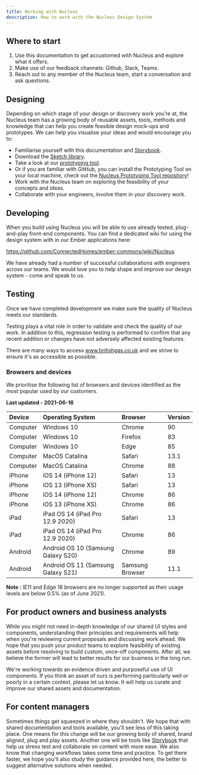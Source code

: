 ```yaml
---
title: Working with Nucleus
description: How to work with the Nucleus Design System
---
```


## Where to start

1. Use this documentation to get accustomed with Nucleus and explore what it offers.
2. Make use of our feedback channels: Github, Slack, Teams.
3. Reach out to any member of the Nucleus team, start a conversation and ask questions.

## Designing

Depending on which stage of your design or discovery work you’re at, the Nucleus team has a growing body of reusable assets, tools, methods and knowledge that can help you create feasible design mock-ups and prototypes. We can help you visualise your ideas and would encourage you to:

* Familiarise yourself with this documentation and [Storybook](https://library.britishgas.design/).
* Download the [Sketch library](https://github.com/ConnectedHomes/centrica-ux/releases).
* Take a look at our [prototyping tool](https://playground.nucleus.design).
* Or if you are familiar with GitHub, you can install the Prototyping Tool on your local machine, check out the [Nucleus Prototyping Tool repository](https://github.com/britishgas-engineering/nucleus-prototype)!
* Work with the Nucleus team on exploring the feasibility of your concepts and ideas.
* Collaborate with your engineers, involve them in your discovery work.

## Developing

When you build using Nucleus you will be able to use already tested, plug-and-play front-end components. You can find a dedicated wiki for using the design system with in our Ember applications here:

https://github.com/ConnectedHomes/ember-commons/wiki/Nucleus

We have already had a number of successful collaborations with engineers across our teams. We would love you to help shape and improve our design system - come and speak to us.

## Testing

Once we have completed development we make sure the quality of Nucleus meets our standards.

Testing plays a vital role in order to validate and check the quality of our work. In addition to this, regression testing is performed to confirm that any recent addition or changes have not adversely affected existing features.

There are many ways to access www.britishgas.co.uk and we strive to ensure it's as accessible as possible.

### Browsers and devices

We prioritise the following list of browsers and devices identified as the most popular used by our customers.

**Last updated - 2021-06-16**

| Device | Operating System | Browser | Version |
| :--- | :--- | :--- | :--- |
| Computer | Windows 10 | Chrome | 90 |
| Computer | Windows 10 | Firefox | 83 |
| Computer | Windows 10 | Edge | 85 |
| Computer | MacOS Catalina | Safari | 13.1 |
| Computer | MacOS Catalina | Chrome | 88 |
| iPhone | iOS 14 (iPhone 12) | Safari |13 |
| iPhone | iOS 13 (iPhone XS) | Safari | 13 |
| iPhone | iOS 14 (iPhone 12) | Chrome | 86 |
| iPhone | iOS 13 (iPhone XS) | Chrome | 86 |
| iPad | iPad OS 14 (iPad Pro 12.9 2020) | Safari | 13 |
| iPad | iPad OS 14 (iPad Pro 12.9 2020) | Chrome | 86 |
| Android | Android OS 10 (Samsung Galaxy S20) | Chrome | 89 |
| Android | Android OS 11 (Samsung Galaxy S21) | Samsung Browser | 11.1 |

**Note :** IE11 and Edge 18 browsers are no longer supported as their usage levels are below 0.5% (as of June 2021).

## For product owners and business analysts

While you might not need in-depth knowledge of our shared UI styles and components, understanding their principles and requirements will help when you're reviewing current proposals and discussing work ahead. We hope that you push your product teams to explore feasibility of existing assets before resolving to build custom, once-off components. After all, we believe the former will lead to better results for our business in the long run.

We're working towards an evidence driven and purposeful use of UI components. If you think an asset of ours is performing particularly well or poorly in a certain context, please let us know. It will help us curate and improve our shared assets and documentation.

## For content managers

Sometimes things get squeezed in where they shouldn't. We hope that with shared documentation and tools available, you'll see less of this taking place. One means for this change will be our growing body of shared, brand aligned, plug and play assets. Another one will be tools like [Storybook](https://library.britishgas.design/) that help us stress test and collaborate on content with more ease. We also know that changing workflows takes some time and practice. To get there faster, we hope you'll also study the guidance provided here, the better to suggest alternative solutions when needed.
